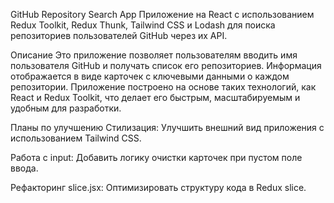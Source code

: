GitHub Repository Search App
Приложение на React с использованием Redux Toolkit, Redux Thunk, Tailwind CSS и Lodash для поиска репозиториев пользователей GitHub через их API.

Описание
Это приложение позволяет пользователям вводить имя пользователя GitHub и получать список его репозиториев. Информация отображается в виде карточек с ключевыми данными о каждом репозитории. Приложение построено на основе таких  технологий, как React и Redux Toolkit, что делает его быстрым, масштабируемым и удобным для разработки.

Планы по улучшению
Стилизация: Улучшить внешний вид приложения с использованием Tailwind CSS.

Работа с input: Добавить логику очистки карточек при пустом поле ввода.

Рефакторинг slice.jsx: Оптимизировать структуру кода в Redux slice.
